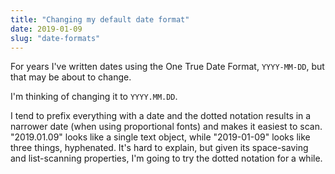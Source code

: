 ```yaml
---
title: "Changing my default date format"
date: 2019-01-09
slug: "date-formats"
---
```


For years I've written dates using the One True Date Format, `YYYY-MM-DD`, but that may be about to change.

I'm thinking of changing it to `YYYY.MM.DD`.

I tend to prefix everything with a date and the dotted notation results in a narrower date (when using proportional fonts) and makes it easiest to scan. "2019.01.09" looks like a single text object, while "2019-01-09" looks like three things, hyphenated. It's hard to explain, but given its space-saving and list-scanning properties, I'm going to try the dotted notation for a while. 
